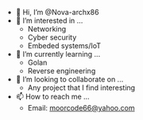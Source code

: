 - 👋 Hi, I’m @Nova-archx86
- 👀 I’m interested in ...
  - Networking
  - Cyber security
  - Embeded systems/IoT
- 🌱 I’m currently learning ...
  - Golan
  - Reverse engineering
- 💞️ I’m looking to collaborate on ...
  - Any project that I find interesting
- 📫 How to reach me ...
  - Email: moorcode66@yahoo.com

<!---
Nova-archx86/Nova-archx86 is a ✨ special ✨ repository because its `README.md` (this file) appears on your GitHub profile.
You can click the Preview link to take a look at your changes.
--->
